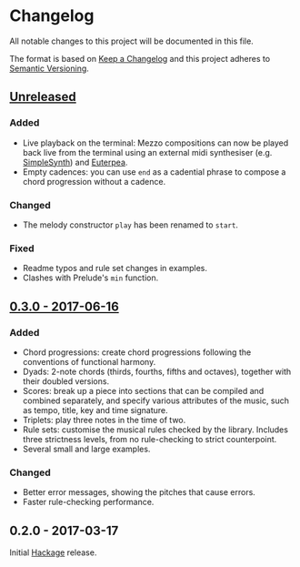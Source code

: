 # Changelog
All notable changes to this project will be documented in this file.

The format is based on [Keep a Changelog](http://keepachangelog.com/)
and this project adheres to [Semantic Versioning](http://semver.org/).

## [Unreleased](https://github.com/DimaSamoz/mezzo/compare/v0.3.0...HEAD)
### Added
- Live playback on the terminal: Mezzo compositions can now be played back live from the terminal using an external midi synthesiser (e.g. [SimpleSynth](http://notahat.com/simplesynth/)) and [Euterpea](http://www.euterpea.com/).
- Empty cadences: you can use `end` as a cadential phrase to compose a chord progression without a cadence.

### Changed
- The melody constructor `play` has been renamed to `start`.

### Fixed
- Readme typos and rule set changes in examples.
- Clashes with Prelude's `min` function.

## [0.3.0 - 2017-06-16](https://github.com/DimaSamoz/mezzo/releases/tag/v0.3.0)
### Added
- Chord progressions: create chord progressions following the conventions of functional harmony.
- Dyads: 2-note chords (thirds, fourths, fifths and octaves), together with their doubled versions.
- Scores: break up a piece into sections that can be compiled and combined separately, and specify various attributes of the music, such as tempo, title, key and time signature.
- Triplets: play three notes in the time of two.
- Rule sets: customise the musical rules checked by the library. Includes three strictness levels, from no rule-checking to strict counterpoint.
- Several small and large examples.

### Changed
- Better error messages, showing the pitches that cause errors.
- Faster rule-checking performance.

## 0.2.0 - 2017-03-17
Initial [Hackage](https://hackage.haskell.org/package/mezzo) release.

